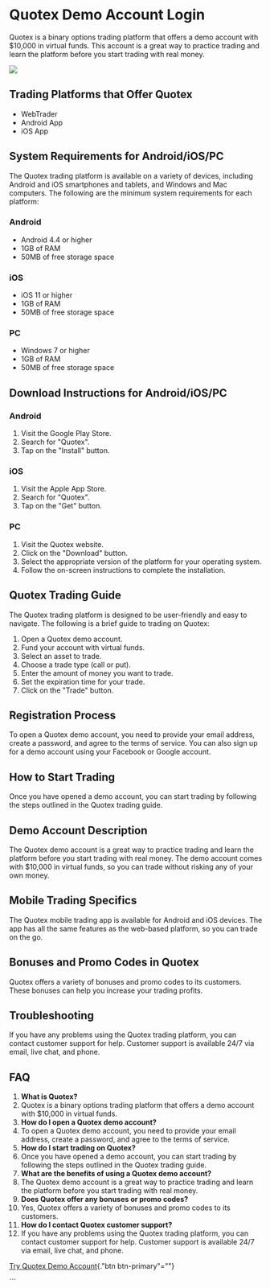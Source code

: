 # Quotex Demo Account Login

Quotex is a binary options trading platform that offers a demo account
with \$10,000 in virtual funds. This account is a great way to practice
trading and learn the platform before you start trading with real money.

[![](https://static.quotex.io/files/8_en/300_250.jpg)](https://traff.sbs/brokerqxsignupf)

## Trading Platforms that Offer Quotex

-   WebTrader
-   Android App
-   iOS App

## System Requirements for Android/iOS/PC

The Quotex trading platform is available on a variety of devices,
including Android and iOS smartphones and tablets, and Windows and Mac
computers. The following are the minimum system requirements for each
platform:

### Android

-   Android 4.4 or higher
-   1GB of RAM
-   50MB of free storage space

### iOS

-   iOS 11 or higher
-   1GB of RAM
-   50MB of free storage space

### PC

-   Windows 7 or higher
-   1GB of RAM
-   50MB of free storage space

## Download Instructions for Android/iOS/PC

### Android

1.  Visit the Google Play Store.
2.  Search for "Quotex".
3.  Tap on the "Install" button.

### iOS

1.  Visit the Apple App Store.
2.  Search for "Quotex".
3.  Tap on the "Get" button.

### PC

1.  Visit the Quotex website.
2.  Click on the "Download" button.
3.  Select the appropriate version of the platform for your operating
    system.
4.  Follow the on-screen instructions to complete the installation.

## Quotex Trading Guide

The Quotex trading platform is designed to be user-friendly and easy to
navigate. The following is a brief guide to trading on Quotex:

1.  Open a Quotex demo account.
2.  Fund your account with virtual funds.
3.  Select an asset to trade.
4.  Choose a trade type (call or put).
5.  Enter the amount of money you want to trade.
6.  Set the expiration time for your trade.
7.  Click on the "Trade" button.

## Registration Process

To open a Quotex demo account, you need to provide your email address,
create a password, and agree to the terms of service. You can also sign
up for a demo account using your Facebook or Google account.

## How to Start Trading

Once you have opened a demo account, you can start trading by following
the steps outlined in the Quotex trading guide.

## Demo Account Description

The Quotex demo account is a great way to practice trading and learn the
platform before you start trading with real money. The demo account
comes with \$10,000 in virtual funds, so you can trade without risking
any of your own money.

## Mobile Trading Specifics

The Quotex mobile trading app is available for Android and iOS devices.
The app has all the same features as the web-based platform, so you can
trade on the go.

## Bonuses and Promo Codes in Quotex

Quotex offers a variety of bonuses and promo codes to its customers.
These bonuses can help you increase your trading profits.

## Troubleshooting

If you have any problems using the Quotex trading platform, you can
contact customer support for help. Customer support is available 24/7
via email, live chat, and phone.

## FAQ

1.  **What is Quotex?**
2.  Quotex is a binary options trading platform that offers a demo
    account with \$10,000 in virtual funds.
3.  **How do I open a Quotex demo account?**
4.  To open a Quotex demo account, you need to provide your email
    address, create a password, and agree to the terms of service.
5.  **How do I start trading on Quotex?**
6.  Once you have opened a demo account, you can start trading by
    following the steps outlined in the Quotex trading guide.
7.  **What are the benefits of using a Quotex demo account?**
8.  The Quotex demo account is a great way to practice trading and learn
    the platform before you start trading with real money.
9.  **Does Quotex offer any bonuses or promo codes?**
10. Yes, Quotex offers a variety of bonuses and promo codes to its
    customers.
11. **How do I contact Quotex customer support?**
12. If you have any problems using the Quotex trading platform, you can
    contact customer support for help. Customer support is available
    24/7 via email, live chat, and phone.

[Try Quotex Demo
Account](\%22https://traff.sbs/brokerqxsignup\%22){."btn
btn-primary"=""}

\`\`\`


